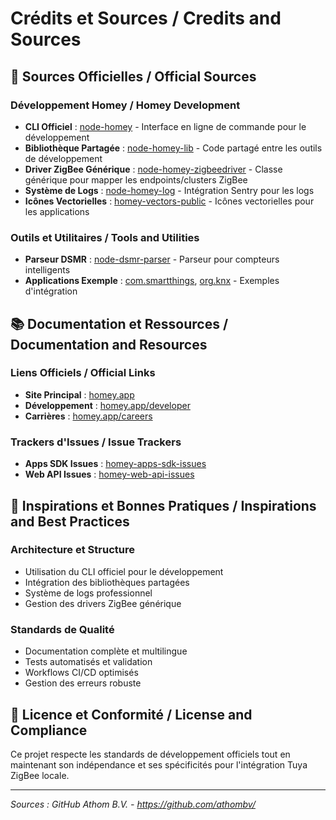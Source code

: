 # Crédits et Sources / Credits and Sources

## 🏢 Sources Officielles / Official Sources

### Développement Homey / Homey Development
- **CLI Officiel** : [node-homey](https://github.com/athombv/node-homey) - Interface en ligne de commande pour le développement
- **Bibliothèque Partagée** : [node-homey-lib](https://github.com/athombv/node-homey-lib) - Code partagé entre les outils de développement
- **Driver ZigBee Générique** : [node-homey-zigbeedriver](https://github.com/athombv/node-homey-zigbeedriver) - Classe générique pour mapper les endpoints/clusters ZigBee
- **Système de Logs** : [node-homey-log](https://github.com/athombv/node-homey-log) - Intégration Sentry pour les logs
- **Icônes Vectorielles** : [homey-vectors-public](https://github.com/athombv/homey-vectors-public) - Icônes vectorielles pour les applications

### Outils et Utilitaires / Tools and Utilities
- **Parseur DSMR** : [node-dsmr-parser](https://github.com/athombv/node-dsmr-parser) - Parseur pour compteurs intelligents
- **Applications Exemple** : [com.smartthings](https://github.com/athombv/com.smartthings), [org.knx](https://github.com/athombv/org.knx) - Exemples d'intégration

## 📚 Documentation et Ressources / Documentation and Resources

### Liens Officiels / Official Links
- **Site Principal** : [homey.app](https://homey.app)
- **Développement** : [homey.app/developer](https://homey.app/developer)
- **Carrières** : [homey.app/careers](https://homey.app/careers)

### Trackers d'Issues / Issue Trackers
- **Apps SDK Issues** : [homey-apps-sdk-issues](https://github.com/athombv/homey-apps-sdk-issues)
- **Web API Issues** : [homey-web-api-issues](https://github.com/athombv/homey-web-api-issues)

## 🎯 Inspirations et Bonnes Pratiques / Inspirations and Best Practices

### Architecture et Structure
- Utilisation du CLI officiel pour le développement
- Intégration des bibliothèques partagées
- Système de logs professionnel
- Gestion des drivers ZigBee générique

### Standards de Qualité
- Documentation complète et multilingue
- Tests automatisés et validation
- Workflows CI/CD optimisés
- Gestion des erreurs robuste

## 📄 Licence et Conformité / License and Compliance

Ce projet respecte les standards de développement officiels tout en maintenant son indépendance et ses spécificités pour l'intégration Tuya ZigBee locale.

---

*Sources : GitHub Athom B.V. - https://github.com/athombv/* 